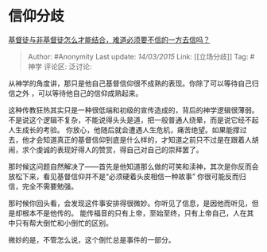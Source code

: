 # 信仰分歧
[基督徒与非基督徒怎么才能结合，难道必须要不信的一方去信吗？](https://www.zhihu.com/question/20446236/answer/41952413)

> Author: #Anonymity
> Last update: *14/03/2015*
> Link: [[立场分歧]]
> Tag: #神学
> 评论区:
> 泛讨论:

从神学的角度讲，那只是他自己基督信仰很不成熟的表现。你除了可以等待自己归信之外 ，可以等待他自己的信仰成熟起来。

这种传教狂热其实只是一种很低端和初级的宣传造成的，背后的神学逻辑很薄弱。 不是说这个逻辑不复杂，不能说得头头是道，把一般普通人绕晕，而是说它经不起人生成长的考验。 你放心，他随后就会遭遇人生危机，痛苦绝望。如果能撑过去，他才会知道真正的基督信仰到底是什么样的，才知道之前只不过是在跟着人胡闹，求个虔诚的表现好得人的赞赏，得自己对自己的崇拜罢了。

那时候这问题自然解决了——首先是他知道那么做的可笑和渎神，其次是你反而会放松下来，看见基督信仰并不是“必须硬着头皮相信一种故事” 你很可能反而归信，完全不需要勉强。

那时候你回头看，会发现这件事安排得很微妙。你听见了信息，是因他而听见，但是却根本不是他传的。 能传福音的只有上帝，至始至终，只有上帝自己，人在其中只有帮大倒忙和小倒忙的区别。

微妙的是，不管怎么说，这个倒忙总是事件的一部分。
